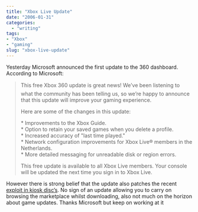 ```yaml
---
title: "Xbox Live Update"
date: "2006-01-31"
categories: 
  - "writing"
tags:
- "Xbox"
- "gaming"
slug: "xbox-live-update"
---
```


Yesterday Microsoft announced the first update to the 360 dashboard. According to Microsoft:

> This free Xbox 360 update is great news! We’ve been listening to what the community has been telling us, so we’re happy to announce that this update will improve your gaming experience.
> 
> Here are some of the changes in this update:
> 
> \* Improvements to the Xbox Guide.  
> \* Option to retain your saved games when you delete a profile.  
> \* Increased accuracy of "last time played."  
> \* Network configuration improvements for Xbox Live® members in the Netherlands.  
> \* More detailed messaging for unreadable disk or region errors.
> 
> This free update is available to all Xbox Live members. Your console will be updated the next time you sign in to Xbox Live.

However there is strong belief that the update also patches the recent [exploit in kiosk disc’s][1]. No sign of an update allowing you to carry on browsing the marketplace whilst downloading, also not much on the horizon about game updates. Thanks Microsoft but keep on working at it

[1]:	https://www.joystiq.com/2006/01/01/xbox-360-inches-closer-to-piracy-with-bootable-copyable-kiosk-d/